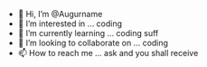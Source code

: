 - 👋 Hi, I’m @Augurname
- 👀 I’m interested in ... coding
- 🌱 I’m currently learning ... coding suff
- 💞️ I’m looking to collaborate on ... coding
- 📫 How to reach me ... ask and you shall receive

<!---
Augurname/Augurname is a ✨ special ✨ repository because its `README.md` (this file) appears on your GitHub profile.
You can click the Preview link to take a look at your changes.
--->
